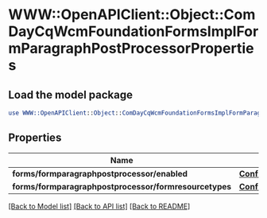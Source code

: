 # WWW::OpenAPIClient::Object::ComDayCqWcmFoundationFormsImplFormParagraphPostProcessorProperties

## Load the model package
```perl
use WWW::OpenAPIClient::Object::ComDayCqWcmFoundationFormsImplFormParagraphPostProcessorProperties;
```

## Properties
Name | Type | Description | Notes
------------ | ------------- | ------------- | -------------
**forms/formparagraphpostprocessor/enabled** | [**ConfigNodePropertyBoolean**](ConfigNodePropertyBoolean.md) |  | [optional] 
**forms/formparagraphpostprocessor/formresourcetypes** | [**ConfigNodePropertyArray**](ConfigNodePropertyArray.md) |  | [optional] 

[[Back to Model list]](../README.md#documentation-for-models) [[Back to API list]](../README.md#documentation-for-api-endpoints) [[Back to README]](../README.md)


